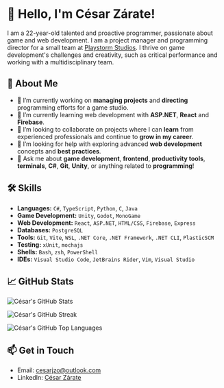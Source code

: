 # 👋 Hello, I'm César Zárate!

I am a 22-year-old talented and proactive programmer, passionate about game and web development. I am a project manager and programming director for a small team at [Playstorm Studios](https://playstormstudios.com/). I thrive on game development's challenges and creativity, such as critical performance and working with a multidisciplinary team.

## 🚀 About Me

- 🔭 I’m currently working on **managing projects** and **directing** programming efforts for a game studio.
- 🌱 I’m currently learning web development with **ASP.NET**, **React** and **Firebase**.
- 👯 I’m looking to collaborate on projects where I can **learn** from experienced professionals and continue to **grow in my career**.
- 🤔 I’m looking for help with exploring advanced **web development** concepts and **best practices**.
- 💬 Ask me about **game development**, **frontend**, **productivity tools**, **terminals**, **C#**, **Git**, **Unity**, or anything related to **programming**!

## 🛠️ Skills

- **Languages:** `C#`, `TypeScript`, `Python`, `C`, `Java`
- **Game Development:** `Unity`, `Godot`, `MonoGame`
- **Web Development:** `React`, `ASP.NET`, `HTML/CSS`, `Firebase`, `Express`
- **Databases:** `PostgreSQL`
- **Tools:** `Git`, `Vite`, `WSL`, `.NET Core`, `.NET Framework`, `.NET CLI`, `PlasticSCM`
- **Testing:** `xUnit`, `mochajs`
- **Shells:** `Bash`, `zsh`, `PowerShell`
- **IDEs:** `Visual Studio Code`, `JetBrains Rider`, `Vim`, `Visual Studio`

## 📈 GitHub Stats

![César's GitHub Stats](https://github-readme-stats.vercel.app/api?username=CesarJZO&show_icons=true&count_private=true&theme=dracula "César's GitHub Stats")

![César's GitHub Streak](https://github-readme-streak-stats.herokuapp.com/?user=CesarJZO&theme=dracula "César's GitHub Streak")

![César's GitHub Top Languages](https://github-readme-stats.vercel.app/api/top-langs/?username=CesarJZO&theme=dracula&layout=compact "César's GitHub Top Languages")

## 📫 Get in Touch

- Email: [cesarjzo@outlook.com](mailto:cesarjzo@outlook.com)
- LinkedIn: [César Zárate](https://www.linkedin.com/in/cesarjzo/)

